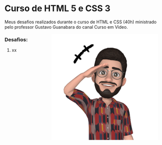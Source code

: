 # Curso de HTML 5 e CSS 3

Meus desafios realizados durante o curso de HTML e CSS (40h) ministrado pelo professor Gustavo Guanabara do canal Curso em Vídeo.

<img src="imagens/emoji2.png" align="right" width="350"/>

### Desafios:

1. xx
